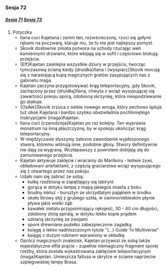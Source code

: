 ### Sesja 72
##### [Sesja 71](#sesja-71) [Sesja 73](#sesja-73)
1. Potyczka
    - Ilana cuci Kajetana i zanim ten, rozwścieczony, rzuci się gołymi rękami na poczwarę, klaruje mu, że to nie jest najlepszy pomysł.
    - Skovik dosłownie zmiata potwora na schody rzucając weń kamiennymi drzwiami, które wbijają się w sufit i częściowo blokują przejście.
    - {Elf}Kajetan zasklepia wszystkie dziury w przejściu, tworząc tymczasową ścianę kiedy {druidka}Ilana i {wyspiarz}Skovik mocują się z narastającą kupą magicznych gratów zasypujących nas z gabinetu maga.
    - Kajetan zaczyna przygotowywać krąg teleportacyjny, gdy Skovik, zachęcony przez {druidkę}Ilana, chwyta z wciąż wysypującej się zawartości pokoju sporą, zdobioną skrzynkę, która niespodziewanie go atakuje.
    - {Osiłek}Skovik zrzuca z siebie nowego wroga, który pechowo ląduje tuż obok Kajetana i bardzo szybko obezwładnia pochłoniętego inskrypcjami {maga}Kajetan.
    - Ilana cuci {czarodzieja}Kajetan po raz kolejny. Ten wyprawia monstrum na inną płaszczyznę, by w spokoju ukończyć krąg teleportacyjny.
    - W międzyczasie słyszymy żałosne zawodzenie wypłoszonego stwora, któremu wtórują inne, podobne głosy. Stwory definitywnie nie dają za wygraną. Wczłapawszy z powrotem dobijają się do zamurowanego przejścia.
    - Kajetan aktywuje zaklęcie i wracamy do Mariboru - ledwie żywi, obładowani artefaktami, z częścią graciarstwa wciąż wysypującego się z otwartego przez nas pokoju.
    - Udało nam się zabrać ze sobą:
        - kulkę rzeźbioną w zapętlający się labirynt
        - gorącą w dotyku lampę z mapą jakiegoś miasta z boku
        - brudny inkluz - bursztyn ze skrzydlatym pająkiem w środku
        - około litrowy słój z grubego szkła, w ciemnoniebieskim płynie pływa jakiś wielki ząb
        - kawałek metalu przypominający rękojeść, 30 - 40 cm długości, zdobiony złotą spiralą, w dotyku lekko kopie prądem
        - szklaną skrzynkę ze zwojami
        - spore drewniane pudełko zabezpieczone zagadką
        - księgę o lekko nadniszczonym tytule "(...) Guide To Multiverse"
        - księgę z dużym rubinem wprawiony w okładkę
    - Oprócz magicznych znalezisk, Kajetan przywozi ze sobą także majestatyczne elfie prącie - zupełnie niemagiczny fragment sporej rzeźby, która została wykastrowana zaklęciem teleportacyjnym {maga}Kajetan. Umieszcza fallusa w skrytce w ścianie naprzeciw szpiegowskiej lampy Brasa.